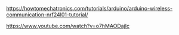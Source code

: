 https://howtomechatronics.com/tutorials/arduino/arduino-wireless-communication-nrf24l01-tutorial/


https://www.youtube.com/watch?v=o7hMAODajIc
